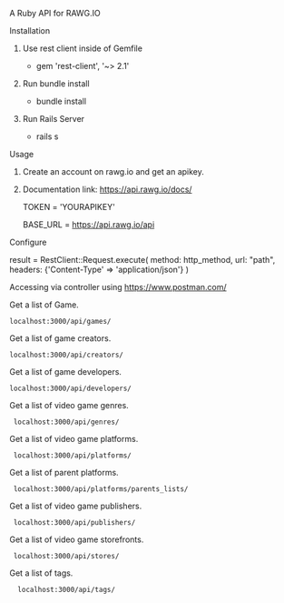 A Ruby API for RAWG.IO

Installation
 
 1. Use rest client inside of Gemfile
     - gem 'rest-client', '~> 2.1'
     
 2.  Run bundle install
     - bundle install

 3.  Run Rails Server
     - rails s


Usage
 
 1. Create an account on rawg.io and get an apikey.
 2. Documentation link: https://api.rawg.io/docs/
 
     TOKEN = 'YOURAPIKEY'

     BASE_URL = https://api.rawg.io/api


 Configure
     
   result = RestClient::Request.execute(
      method: http_method, 
      url: "path",
      headers: {'Content-Type' => 'application/json'}
    )

Accessing via controller using https://www.postman.com/ 

Get a list of Game.
    
    localhost:3000/api/games/

Get a list of game creators.
   
    localhost:3000/api/creators/

Get a list of game developers.
  
    localhost:3000/api/developers/
    
Get a list of video game genres.

     localhost:3000/api/genres/
     
Get a list of video game platforms.

     localhost:3000/api/platforms/
     
Get a list of parent platforms.

     localhost:3000/api/platforms/parents_lists/
 
Get a list of video game publishers.
  
     localhost:3000/api/publishers/

Get a list of video game storefronts.
     
     localhost:3000/api/stores/

Get a list of tags.

      localhost:3000/api/tags/
